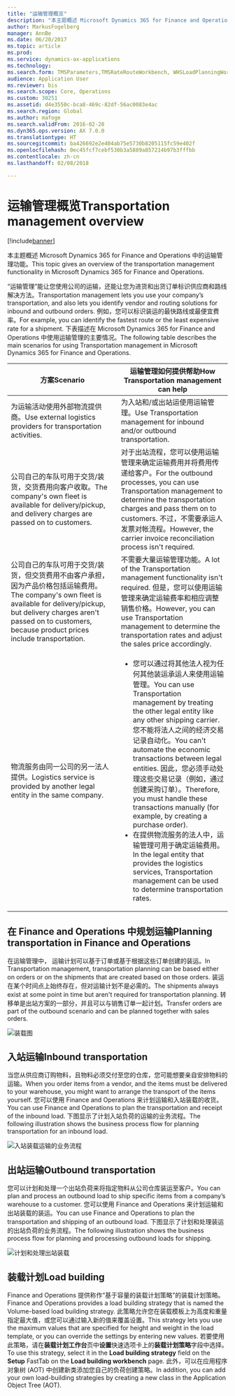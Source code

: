 ```yaml
---
title: "运输管理概览"
description: "本主题概述 Microsoft Dynamics 365 for Finance and Operations 中的运输管理功能。"
author: MarkusFogelberg
manager: AnnBe
ms.date: 06/20/2017
ms.topic: article
ms.prod: 
ms.service: dynamics-ax-applications
ms.technology: 
ms.search.form: TMSParameters,TMSRateRouteWorkbench, WHSLoadPlanningWorkbench
audience: Application User
ms.reviewer: bis
ms.search.scope: Core, Operations
ms.custom: 30251
ms.assetid: d4e3550c-bca8-469c-82df-56ac0083e4ac
ms.search.region: Global
ms.author: mafoge
ms.search.validFrom: 2016-02-28
ms.dyn365.ops.version: AX 7.0.0
ms.translationtype: HT
ms.sourcegitcommit: ba426692e2e404ab75e5730b8205115fc59e402f
ms.openlocfilehash: 0ec45fcf7cebf530b3a5889a857214b97b3fffbb
ms.contentlocale: zh-cn
ms.lasthandoff: 02/08/2018

---
```


# <a name="transportation-management-overview"></a><span data-ttu-id="68727-103">运输管理概览</span><span class="sxs-lookup"><span data-stu-id="68727-103">Transportation management overview</span></span>

[!include[banner](../includes/banner.md)]


<span data-ttu-id="68727-104">本主题概述 Microsoft Dynamics 365 for Finance and Operations 中的运输管理功能。</span><span class="sxs-lookup"><span data-stu-id="68727-104">This topic gives an overview of the transportation management functionality in Microsoft Dynamics 365 for Finance and Operations.</span></span>

<span data-ttu-id="68727-105">“运输管理”能让您使用公司的运输，还能让您为进货和出货订单标识供应商和路线解决方法。</span><span class="sxs-lookup"><span data-stu-id="68727-105">Transportation management lets you use your company’s transportation, and also lets you identify vendor and routing solutions for inbound and outbound orders.</span></span> <span data-ttu-id="68727-106">例如，您可以标识装运的最快路线或最便宜费率。</span><span class="sxs-lookup"><span data-stu-id="68727-106">For example, you can identify the fastest route or the least expensive rate for a shipment.</span></span> <span data-ttu-id="68727-107">下表描述在 Microsoft Dynamics 365 for Finance and Operations 中使用运输管理的主要情况。</span><span class="sxs-lookup"><span data-stu-id="68727-107">The following table describes the main scenarios for using Transportation management in Microsoft Dynamics 365 for Finance and Operations.</span></span>

<table>
<colgroup>
<col width="50%" />
<col width="50%" />
</colgroup>
<thead>
<tr class="header">
<th><span data-ttu-id="68727-108">方案</span><span class="sxs-lookup"><span data-stu-id="68727-108">Scenario</span></span></th>
<th><span data-ttu-id="68727-109">运输管理如何提供帮助</span><span class="sxs-lookup"><span data-stu-id="68727-109">How Transportation management can help</span></span></th>
</tr>
</thead>
<tbody>
<tr class="odd">
<td><span data-ttu-id="68727-110">为运输活动使用外部物流提供商。</span><span class="sxs-lookup"><span data-stu-id="68727-110">Use external logistics providers for transportation activities.</span></span></td>
<td><span data-ttu-id="68727-111">为入站和/或出站运使用运输管理。</span><span class="sxs-lookup"><span data-stu-id="68727-111">Use Transportation management for inbound and/or outbound transportation.</span></span></td>
</tr>
<tr class="even">
<td><span data-ttu-id="68727-112">公司自己的车队可用于交货/装货，交货费用向客户收取。</span><span class="sxs-lookup"><span data-stu-id="68727-112">The company's own fleet is available for delivery/pickup, and delivery charges are passed on to customers.</span></span></td>
<td><span data-ttu-id="68727-113">对于出站流程，您可以使用运输管理来确定运输费用并将费用传递给客户。</span><span class="sxs-lookup"><span data-stu-id="68727-113">For the outbound processes, you can use Transportation management to determine the transportation charges and pass them on to customers.</span></span> <span data-ttu-id="68727-114">不过，不需要承运人发票对帐流程。</span><span class="sxs-lookup"><span data-stu-id="68727-114">However, the carrier invoice reconciliation process isn't required.</span></span></td>
</tr>
<tr class="odd">
<td><span data-ttu-id="68727-115">公司自己的车队可用于交货/装货，但交货费用不由客户承担，因为产品价格包括运输费用。</span><span class="sxs-lookup"><span data-stu-id="68727-115">The company's own fleet is available for delivery/pickup, but delivery charges aren't passed on to customers, because product prices include transportation.</span></span></td>
<td><span data-ttu-id="68727-116">不需要大量运输管理功能。</span><span class="sxs-lookup"><span data-stu-id="68727-116">A lot of the Transportation management functionality isn't required.</span></span> <span data-ttu-id="68727-117">但是，您可以使用运输管理来确定运输费率和相应调整销售价格。</span><span class="sxs-lookup"><span data-stu-id="68727-117">However, you can use Transportation management to determine the transportation rates and adjust the sales price accordingly.</span></span></td>
</tr>
<tr class="even">
<td><span data-ttu-id="68727-118">物流服务由同一公司的另一法人提供。</span><span class="sxs-lookup"><span data-stu-id="68727-118">Logistics service is provided by another legal entity in the same company.</span></span></td>
<td><ul>
<li><span data-ttu-id="68727-119">您可以通过将其他法人视为任何其他装运承运人来使用运输管理。</span><span class="sxs-lookup"><span data-stu-id="68727-119">You can use Transportation management by treating the other legal entity like any other shipping carrier.</span></span> <span data-ttu-id="68727-120">您不能将法人之间的经济交易记录自动化。</span><span class="sxs-lookup"><span data-stu-id="68727-120">You can't automate the economic transactions between legal entities.</span></span> <span data-ttu-id="68727-121">因此，您必须手动处理这些交易记录（例如，通过创建采购订单）。</span><span class="sxs-lookup"><span data-stu-id="68727-121">Therefore, you must handle these transactions manually (for example, by creating a purchase order).</span></span></li>
<li><span data-ttu-id="68727-122">在提供物流服务的法人中，运输管理可用于确定运输费用。</span><span class="sxs-lookup"><span data-stu-id="68727-122">In the legal entity that provides the logistics services, Transportation management can be used to determine transportation rates.</span></span></li>
</ul></td>
</tr>
</tbody>
</table>

## <a name="planning-transportation-in-finance-and-operations"></a><span data-ttu-id="68727-123">在 Finance and Operations 中规划运输</span><span class="sxs-lookup"><span data-stu-id="68727-123">Planning transportation in Finance and Operations</span></span>
<span data-ttu-id="68727-124">在运输管理中， 运输计划可以基于订单或基于根据这些订单创建的装运。</span><span class="sxs-lookup"><span data-stu-id="68727-124">In Transportation management, transportation planning can be based either on orders or on the shipments that are created based on those orders.</span></span> <span data-ttu-id="68727-125">装运在某个时间点上始终存在，但对运输计划不是必需的。</span><span class="sxs-lookup"><span data-stu-id="68727-125">The shipments always exist at some point in time but aren't required for transportation planning.</span></span> <span data-ttu-id="68727-126">转移单是出站方案的一部分，并且可以与销售订单一起计划。</span><span class="sxs-lookup"><span data-stu-id="68727-126">Transfer orders are part of the outbound scenario and can be planned together with sales orders.</span></span> 

![装载图](./media/Load-drawing1-1024x477.jpg)

## <a name="inbound-transportation"></a><span data-ttu-id="68727-128">入站运输</span><span class="sxs-lookup"><span data-stu-id="68727-128">Inbound transportation</span></span>
<span data-ttu-id="68727-129">当您从供应商订购物料，且物料必须交付至您的仓库，您可能想要亲自安排物料的运输。</span><span class="sxs-lookup"><span data-stu-id="68727-129">When you order items from a vendor, and the items must be delivered to your warehouse, you might want to arrange the transport of the items yourself.</span></span> <span data-ttu-id="68727-130">您可以使用 Finance and Operations 来计划运输和入站装载的收货。</span><span class="sxs-lookup"><span data-stu-id="68727-130">You can use Finance and Operations to plan the transportation and receipt of the inbound load.</span></span> <span data-ttu-id="68727-131">下图显示了计划入站负荷的运输的业务流程。</span><span class="sxs-lookup"><span data-stu-id="68727-131">The following illustration shows the business process flow for planning transportation for an inbound load.</span></span> 

![入站装载运输的业务流程](./media/Businessprocessflowforinboundloadtransportation.jpg)

## <a name="outbound-transportation"></a><span data-ttu-id="68727-133">出站运输</span><span class="sxs-lookup"><span data-stu-id="68727-133">Outbound transportation</span></span>
<span data-ttu-id="68727-134">您可以计划和处理一个出站负荷来将指定物料从公司仓库装运至客户。</span><span class="sxs-lookup"><span data-stu-id="68727-134">You can plan and process an outbound load to ship specific items from a company’s warehouse to a customer.</span></span> <span data-ttu-id="68727-135">您可以使用 Finance and Operations 来计划运输和出站装载的装运。</span><span class="sxs-lookup"><span data-stu-id="68727-135">You can use Finance and Operations to plan the transportation and shipping of an outbound load.</span></span> <span data-ttu-id="68727-136">下图显示了计划和处理装运的出站负荷的业务流程。</span><span class="sxs-lookup"><span data-stu-id="68727-136">The following illustration shows the business process flow for planning and processing outbound loads for shipping.</span></span> 

![计划和处理出站装载](./media/Planningandprocessingoutboundloads.jpg)

## <a name="load-building"></a><span data-ttu-id="68727-138">装载计划</span><span class="sxs-lookup"><span data-stu-id="68727-138">Load building</span></span>
<span data-ttu-id="68727-139">Finance and Operations 提供称作“基于容量的装载计划策略”的装载计划策略。</span><span class="sxs-lookup"><span data-stu-id="68727-139">Finance and Operations provides a load building strategy that is named the Volume-based load building strategy.</span></span> <span data-ttu-id="68727-140">此策略允许您在装载模板上为高度和重量指定最大值，或您可以通过输入新的值来覆盖设置。</span><span class="sxs-lookup"><span data-stu-id="68727-140">This strategy lets you use the maximum values that are specified for height and weight in the load template, or you can override the settings by entering new values.</span></span> <span data-ttu-id="68727-141">若要使用此策略，请在**装载计划工作台**页中**设置**快速选项卡上的**装载计划策略**字段中选择。</span><span class="sxs-lookup"><span data-stu-id="68727-141">To use this strategy, select it in the **Load building strategy** field on the **Setup** FastTab on the **Load building workbench** page.</span></span> <span data-ttu-id="68727-142">此外，可以在应用程序对象树 (AOT) 中创建新类添加您自己的负荷创建策略。</span><span class="sxs-lookup"><span data-stu-id="68727-142">In addition, you can add your own load-building strategies by creating a new class in the Application Object Tree (AOT).</span></span>




